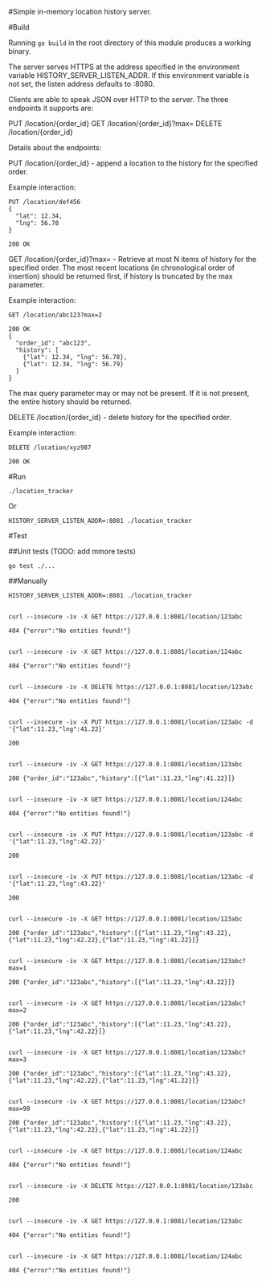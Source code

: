 #Simple in-memory location history server.

#Build

Running `go build` in the root directory of this module produces a working binary.

The server serves HTTPS at the address specified in the environment variable HISTORY_SERVER_LISTEN_ADDR. If this environment variable is not set, the listen address defaults to :8080.

Clients are able to speak JSON over HTTP to the server. The three endpoints it supports are:

PUT /location/{order_id}
GET /location/{order_id}?max=<N>
DELETE /location/{order_id}

Details about the endpoints:

PUT /location/{order_id} - append a location to the history for the specified order.

Example interaction:

```
PUT /location/def456
{
  "lat": 12.34,
  "lng": 56.78
}

200 OK
```

GET /location/{order_id}?max=<N> - Retrieve at most N items of history for the specified order. The most recent locations (in chronological order of insertion) should be returned first, if history is truncated by the max parameter.

Example interaction:

```
GET /location/abc123?max=2

200 OK
{
  "order_id": "abc123",
  "history": [
    {"lat": 12.34, "lng": 56.78},
    {"lat": 12.34, "lng": 56.79}
  ]
}
```

The max query parameter may or may not be present. If it is not present, the entire history should be returned.


DELETE /location/{order_id} - delete history for the specified order.

Example interaction:

```
DELETE /location/xyz987

200 OK
```

#Run

```
./location_tracker
```

Or

```
HISTORY_SERVER_LISTEN_ADDR=:8081 ./location_tracker
```

#Test

##Unit tests (TODO: add mmore tests)

```
go test ./...
```

##Manually

```
HISTORY_SERVER_LISTEN_ADDR=:8081 ./location_tracker


curl --insecure -iv -X GET https://127.0.0.1:8081/location/123abc

404 {"error":"No entities found!"}


curl --insecure -iv -X GET https://127.0.0.1:8081/location/124abc

404 {"error":"No entities found!"}


curl --insecure -iv -X DELETE https://127.0.0.1:8081/location/123abc

404 {"error":"No entities found!"}


curl --insecure -iv -X PUT https://127.0.0.1:8081/location/123abc -d '{"lat":11.23,"lng":41.22}'

200


curl --insecure -iv -X GET https://127.0.0.1:8081/location/123abc

200 {"order_id":"123abc","history":[{"lat":11.23,"lng":41.22}]}


curl --insecure -iv -X GET https://127.0.0.1:8081/location/124abc

404 {"error":"No entities found!"}


curl --insecure -iv -X PUT https://127.0.0.1:8081/location/123abc -d '{"lat":11.23,"lng":42.22}'

200


curl --insecure -iv -X PUT https://127.0.0.1:8081/location/123abc -d '{"lat":11.23,"lng":43.22}'

200


curl --insecure -iv -X GET https://127.0.0.1:8081/location/123abc

200 {"order_id":"123abc","history":[{"lat":11.23,"lng":43.22},{"lat":11.23,"lng":42.22},{"lat":11.23,"lng":41.22}]}


curl --insecure -iv -X GET https://127.0.0.1:8081/location/123abc?max=1

200 {"order_id":"123abc","history":[{"lat":11.23,"lng":43.22}]}


curl --insecure -iv -X GET https://127.0.0.1:8081/location/123abc?max=2

200 {"order_id":"123abc","history":[{"lat":11.23,"lng":43.22},{"lat":11.23,"lng":42.22}]}


curl --insecure -iv -X GET https://127.0.0.1:8081/location/123abc?max=3

200 {"order_id":"123abc","history":[{"lat":11.23,"lng":43.22},{"lat":11.23,"lng":42.22},{"lat":11.23,"lng":41.22}]}


curl --insecure -iv -X GET https://127.0.0.1:8081/location/123abc?max=99

200 {"order_id":"123abc","history":[{"lat":11.23,"lng":43.22},{"lat":11.23,"lng":42.22},{"lat":11.23,"lng":41.22}]}


curl --insecure -iv -X GET https://127.0.0.1:8081/location/124abc

404 {"error":"No entities found!"}


curl --insecure -iv -X DELETE https://127.0.0.1:8081/location/123abc

200


curl --insecure -iv -X GET https://127.0.0.1:8081/location/123abc

404 {"error":"No entities found!"}


curl --insecure -iv -X GET https://127.0.0.1:8081/location/124abc

404 {"error":"No entities found!"}
```